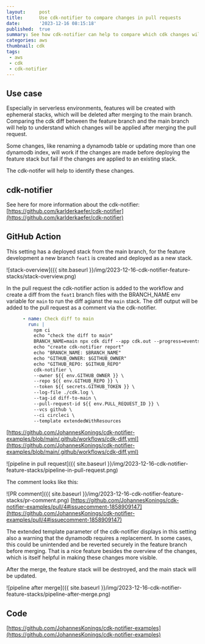 ```yaml
---
layout:     post
title:      Use cdk-notifier to compare changes in pull requests
date:       '2023-12-16 08:15:18'
published:  true
summary: See how cdk-notifier can help to compare which cdk changes will be applied after merging a pull request
categories: aws
thumbnail: cdk
tags:
 - aws
 - cdk
 - cdk-notifier
---
```


## Use case

Especially in serverless environments, features will be created with ephemeral stacks, which will be deleted after merging to the main branch. Comparing the cdk diff between the feature branch and the main branch will help to understand which changes will be applied after merging the pull request.

Some changes, like renaming a dynamodb table or updating more than one dynamodb index, will work if the changes are made before deploying the feature stack but fail if the changes are applied to an existing stack.

The cdk-notifer will help to identify these changes.

## cdk-notifier

See here for more information about the cdk-notifier:
[https://github.com/karlderkaefer/cdk-notifier](https://github.com/karlderkaefer/cdk-notifier)

## GitHub Action

This setting has a deployed stack from the main branch, for the feature development a new branch `feat1` is created and deployed as a new stack.

![stack-overview]({{ site.baseurl }}/img/2023-12-16-cdk-notifier-feature-stacks/stack-overview.png)

In the pull request the cdk-notifier action is added to the workflow and create a diff from the `feat1` branch files with the BRANCH_NAME env variable for `main` to run the diff agianst the `main` stack.
The diff output will be added to the pull request as a comment via the cdk-notifier.

```yaml
      - name: Check diff to main
        run: |
          npm ci  
          echo "check the diff to main"
          BRANCH_NAME=main npx cdk diff --app cdk.out --progress=events &> >(tee cdk.log)
          echo "create cdk-notifier report"
          echo "BRANCH_NAME: $BRANCH_NAME"
          echo "GITHUB_OWNER: $GITHUB_OWNER"
          echo "GITHUB_REPO: $GITHUB_REPO"
          cdk-notifier \
          --owner ${{ env.GITHUB_OWNER }} \
          --repo ${{ env.GITHUB_REPO }} \
          --token ${{ secrets.GITHUB_TOKEN }} \
          --log-file ./cdk.log \
          --tag-id diff-to-main \
          --pull-request-id ${{ env.PULL_REQUEST_ID }} \
          --vcs github \
          --ci circleci \
          --template extendedWithResources
```
[https://github.com/JohannesKonings/cdk-notifier-examples/blob/main/.github/workflows/cdk-diff.yml](https://github.com/JohannesKonings/cdk-notifier-examples/blob/main/.github/workflows/cdk-diff.yml)

![pipeline in pull request]({{ site.baseurl }}/img/2023-12-16-cdk-notifier-feature-stacks/pipeline-in-pull-request.png)

The comment looks like this:

![PR comment]({{ site.baseurl }}/img/2023-12-16-cdk-notifier-feature-stacks/pr-comment.png)
[https://github.com/JohannesKonings/cdk-notifier-examples/pull/4#issuecomment-1858909147](https://github.com/JohannesKonings/cdk-notifier-examples/pull/4#issuecomment-1858909147)

The extended template parameter of the cdk-notifier displays in this setting also a warning that the dynamodb requires a replacement.
In some cases, this could be unintended and be reverted securely in the feature branch before merging.
That is a nice feature besides the overview of the changes, which is itself helpful in making these changes more visible.

After the merge, the feature stack will be destroyed, and the main stack will be updated.

![pipeline after merge]({{ site.baseurl }}/img/2023-12-16-cdk-notifier-feature-stacks/pipeline-after-merge.png)


## Code

[https://github.com/JohannesKonings/cdk-notifier-examples](https://github.com/JohannesKonings/cdk-notifier-examples)


